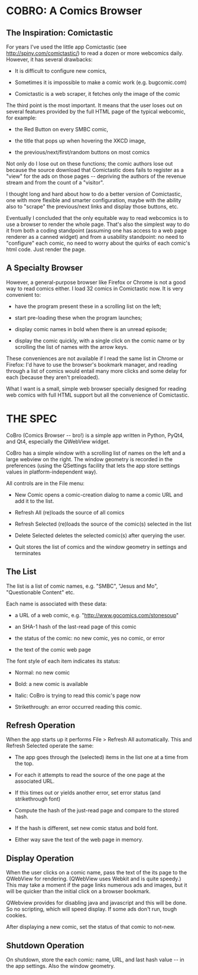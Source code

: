 COBRO: A Comics Browser
=======================

The Inspiration: Comictastic
----------------------------

For years I've used the little app Comictastic 
(see http://spiny.com/comictastic/) to read
a dozen or more webcomics daily. However, it has
several drawbacks:

* It is difficult to configure new comics,

* Sometimes it is impossible to make a comic work (e.g. bugcomic.com)

* Comictastic is a web scraper, it fetches only the image of the comic

The third point is the most important. 
It means that the user loses out on several features 
provided by the full HTML page of the typical webcomic,
for example:

* the Red Button on every SMBC comic,

* the title that pops up when hovering the XKCD image,

* the previous/next/first/random buttons on most comics

Not only do I lose out on these functions;
the comic authors lose out because the source download
that Comictastic does fails to register as a "view" for
the ads on those pages -- depriving the authors of the
revenue stream and from the count of a "visitor".

I thought long and hard about how to do a better version
of Comictastic, one with more flexible and smarter configuration,
maybe with the ability also to "scrape" the previous/next links
and display those buttons, etc.

Eventually I concluded
that the only equitable way to read webcomics is to use a browser
to render the whole page. That's also the simplest way to do it
from both a coding standpoint (assuming one has access to a
web page renderer as a canned widget) and from a usability standpoint:
no need to "configure" each comic, no need to worry about the
quirks of each comic's html code. Just render the page.

A Specialty Browser
-------------------

However, a general-purpose browser like Firefox or Chrome is not
a good way to read comics either. I load 32 comics in Comictastic
now. It is very convenient to:

* have the program present these in a scrolling list on the left;

* start pre-loading these when the program launches;

* display comic names in bold when there is an unread episode;

* display the comic quickly, with a single click on the comic name
or by scrolling the list of names with the arrow keys.

These conveniences are not available if I read the same list in
Chrome or Firefox: I'd have to use the browser's
bookmark manager, and reading through a list of comics would entail
many more clicks and some delay for each (because they aren't preloaded).

What I want is a small, simple web browser specially designed for
reading web comics with full HTML support but all the convenience 
of Comictastic.

THE SPEC
========

CoBro (Comics Browser -- bro!) is a simple app written in Python,
PyQt4, and Qt4, especially the QWebView widget.

CoBro has a simple window with a scrolling list of names on the left
and a large webview on the right. The window geometry is recorded in the
preferences (using the QSettings facility that lets the app store
settings values in platform-independent way).

All controls are in the File menu:

* New Comic opens a comic-creation dialog to name a comic URL and add
it to the list.

* Refresh All (re)loads the source of all comics

* Refresh Selected (re)loads the source of the comic(s) selected in the list

* Delete Selected deletes the selected comic(s) after querying the user.

* Quit stores the list of comics and the window geometry in settings and terminates

The List
--------

The list is a list of comic names, e.g. "SMBC", "Jesus and Mo", "Questionable Content" etc.

Each name is associated with these data:

* a URL of a web comic, e.g. "http://www.gocomics.com/stonesoup"

* an SHA-1 hash of the last-read page of this comic

* the status of the comic: no new comic, yes no comic, or error

* the text of the comic web page

The font style of each item indicates its status:

* Normal: no new comic

* Bold: a new comic is available

* Italic: CoBro is trying to read this comic's page now

* Strikethrough: an error occurred reading this comic.


Refresh Operation
-----------------

When the app starts up it performs File > Refresh All automatically.
This and Refresh Selected operate the same:

* The app goes through the (selected) items in the list one at a time from the top.

* For each it attempts to read the source of the one page at the associated URL.

* If this times out or yields another error, set error status (and strikethrough font)

* Compute the hash of the just-read page and compare to the stored hash.

* If the hash is different, set new comic status and bold font.

* Either way save the text of the web page in memory.

Display Operation
-----------------

When the user clicks on a comic name, pass the text of the its page to the QWebView for rendering. (QWebView uses Webkit and is quite speedy.) This may take a moment if the page links numerous ads and images, but it will be quicker than the initial click on a browser bookmark.

QWebview provides for disabling java and javascript and this will be done. So no scripting, which will speed display. If some ads don't run, tough cookies.

After displaying a new comic, set the status of that comic to not-new.

Shutdown Operation
------------------

On shutdown, store the each comic: name, URL, and last hash value -- in the app settings. Also the window geometry.

